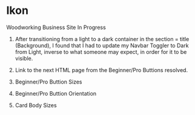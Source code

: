 # Ikon
Woodworking Business Site In Progress

1) After transitioning from a light to a dark container in the section = title (Background), I found that I had to update my Navbar Toggler to Dark from Light, inverse to what someone may expect, in order for it to be visible.

2) Link to the next HTML page from the Beginner/Pro Buttions resolved.
3) Beginner/Pro Buttion Sizes
4) Beginner/Pro Buttion Orientation
5) Card Body Sizes
